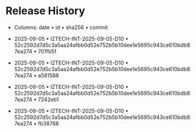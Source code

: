 # Release History

- Columns: date • id • sha256 • commit

- 2025-09-05 • IZTECH-INT-2025-09-05-D10 • 52c2592d7d5c3a5aa24afbb0d52e752b5b10dee1e5695c943ce610bdb87ea274 • 701fb5f
- 2025-09-05 • IZTECH-INT-2025-09-05-D10 • 52c2592d7d5c3a5aa24afbb0d52e752b5b10dee1e5695c943ce610bdb87ea274 • a581588
- 2025-09-05 • IZTECH-INT-2025-09-05-D10 • 52c2592d7d5c3a5aa24afbb0d52e752b5b10dee1e5695c943ce610bdb87ea274 • 7242eb1
- 2025-09-05 • IZTECH-INT-2025-09-05-D10 • 52c2592d7d5c3a5aa24afbb0d52e752b5b10dee1e5695c943ce610bdb87ea274 • fb38768
